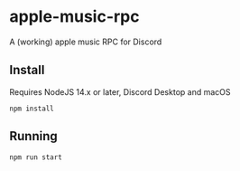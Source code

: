 # apple-music-rpc
A (working) apple music RPC for Discord

## Install
Requires NodeJS 14.x or later, Discord Desktop and macOS
```
npm install
```
## Running
```
npm run start
```
